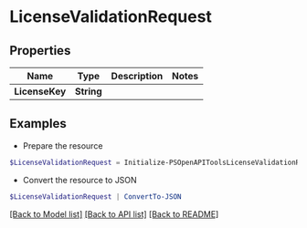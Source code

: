 # LicenseValidationRequest
## Properties

Name | Type | Description | Notes
------------ | ------------- | ------------- | -------------
**LicenseKey** | **String** |  | 

## Examples

- Prepare the resource
```powershell
$LicenseValidationRequest = Initialize-PSOpenAPIToolsLicenseValidationRequest  -LicenseKey null
```

- Convert the resource to JSON
```powershell
$LicenseValidationRequest | ConvertTo-JSON
```

[[Back to Model list]](../README.md#documentation-for-models) [[Back to API list]](../README.md#documentation-for-api-endpoints) [[Back to README]](../README.md)

